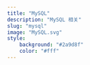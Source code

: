 ```yaml
---
title: "MySQL"
description: "MySQL 相关"
slug: "mysql"
image: "MySQL.svg"
style:
    background: "#2a9d8f"
    color: "#fff"
---
```

